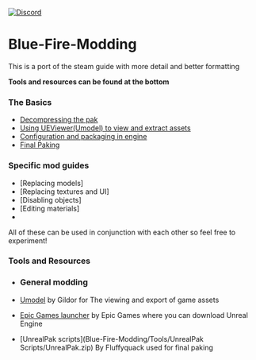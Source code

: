 [![Discord](https://img.shields.io/discord/707647729043636276?color=%237289da&label=Join%20the%20blue%20fire%20discord%21&style=for-the-badge)](https://discord.gg/q4ydWSG)

# Blue-Fire-Modding
This is a port of the steam guide with more detail and better formatting

**Tools and resources can be found at the bottom**

### The Basics
 - [Decompressing the pak](./Unpaking.md)
 - [Using UEViewer(Umodel) to view and extract assets](./UEViewer.md)
 - [Configuration and packaging in engine](./Engine.md)
 - [Final Paking](./Paking.md)
 
### Specific mod guides
 - [Replacing models]
 - [Replacing textures and UI]
 - [Disabling objects]
 - [Editing materials]
 - 
  All of these can be used in conjunction with each other so feel free to experiment!
  
### Tools and Resources
 - ### General modding  
  - [Umodel](https://www.gildor.org/en/projects/umodel) by Gildor for The viewing and export of game assets
  
  - [Epic Games launcher](https://www.epicgames.com/store/en-US/download) by Epic Games where you can download Unreal Engine
  
  - [UnrealPak scripts](Blue-Fire-Modding/Tools/UnrealPak Scripts/UnrealPak.zip) By Fluffyquack used for final paking
